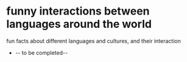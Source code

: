 # funny interactions between languages around the world
fun facts about different languages and cultures, and their interaction

* -- to be completed--
